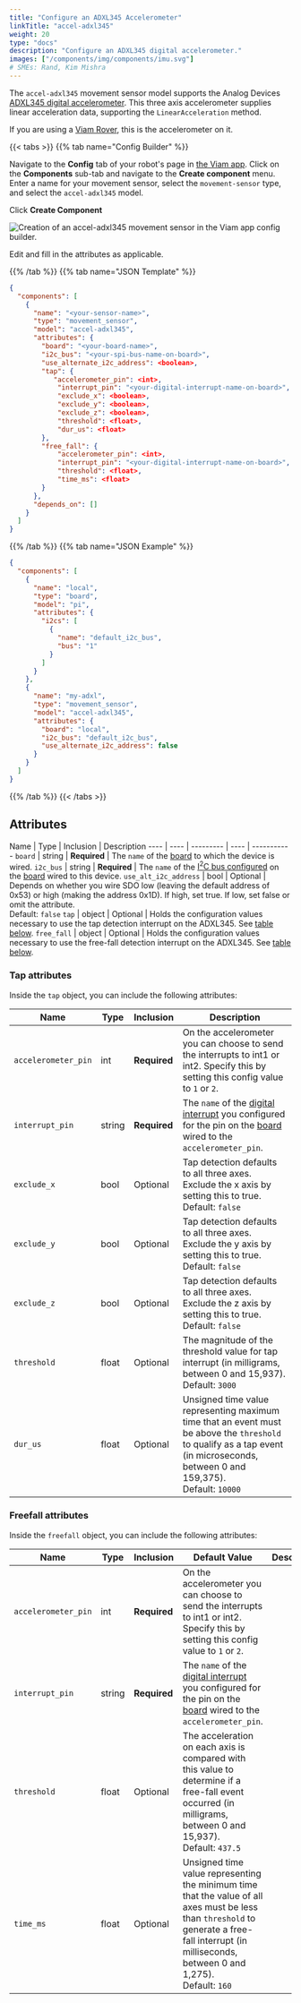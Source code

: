 ```yaml
---
title: "Configure an ADXL345 Accelerometer"
linkTitle: "accel-adxl345"
weight: 20
type: "docs"
description: "Configure an ADXL345 digital accelerometer."
images: ["/components/img/components/imu.svg"]
# SMEs: Rand, Kim Mishra
---
```


The `accel-adxl345` movement sensor model supports the Analog Devices [ADXL345 digital accelerometer](https://www.analog.com/en/products/adxl345.html).
This three axis accelerometer supplies linear acceleration data, supporting the `LinearAcceleration` method.

If you are using a [Viam Rover](https://docs.viam.com/try-viam/), this is the accelerometer on it.

{{< tabs >}}
{{% tab name="Config Builder" %}}

Navigate to the **Config** tab of your robot's page in [the Viam app](https://app.viam.com).
Click on the **Components** sub-tab and navigate to the **Create component** menu.
Enter a name for your movement sensor, select the `movement-sensor` type, and select the `accel-adxl345` model.

Click **Create Component**

![Creation of an `accel-adxl345` movement sensor in the Viam app config builder.](../img/adxl345-builder.png)

Edit and fill in the attributes as applicable.

{{% /tab %}}
{{% tab name="JSON Template" %}}

```json {class="line-numbers linkable-line-numbers"}
{
  "components": [
    {
      "name": "<your-sensor-name>",
      "type": "movement_sensor",
      "model": "accel-adxl345",
      "attributes": {
        "board": "<your-board-name>",
        "i2c_bus": "<your-spi-bus-name-on-board>",
        "use_alternate_i2c_address": <boolean>,
        "tap": {
           "accelerometer_pin": <int>,
            "interrupt_pin": "<your-digital-interrupt-name-on-board>",
            "exclude_x": <boolean>,
            "exclude_y": <boolean>,
            "exclude_z": <boolean>,
            "threshold": <float>,
            "dur_us": <float>
        },
        "free_fall": {
            "accelerometer_pin": <int>,
            "interrupt_pin": "<your-digital-interrupt-name-on-board>",
            "threshold": <float>,
            "time_ms": <float>
        }
      },
      "depends_on": []
    }
  ]
}
```

{{% /tab %}}
{{% tab name="JSON Example" %}}

```json {class="line-numbers linkable-line-numbers"}
{
  "components": [
    {
      "name": "local",
      "type": "board",
      "model": "pi",
      "attributes": {
        "i2cs": [
          {
            "name": "default_i2c_bus",
            "bus": "1"
          }
        ]
      }
    },
    {
      "name": "my-adxl",
      "type": "movement_sensor",
      "model": "accel-adxl345",
      "attributes": {
        "board": "local",
        "i2c_bus": "default_i2c_bus",
        "use_alternate_i2c_address": false
      }
    }
  ]
}
```

{{% /tab %}}
{{< /tabs >}}

## Attributes

Name | Type | Inclusion | Description
---- | ---- | --------- | ---- | -----------
`board` | string | **Required** | The `name` of the [board](/components/board) to which the device is wired.
`i2c_bus` | string | **Required** | The `name` of the [I<sup>2</sup>C bus configured](/components/board/#i2cs) on the [board](/components/board) wired to this device.
`use_alt_i2c_address` | bool | Optional | Depends on whether you wire SDO low (leaving the default address of 0x53) or high (making the address 0x1D). If high, set true. If low, set false or omit the attribute. <br> Default: `false`
`tap` | object | Optional | Holds the configuration values necessary to use the tap detection interrupt on the ADXL345. See [table below](#tap-attributes).
`free_fall` | object | Optional | Holds the configuration values necessary to use the free-fall detection interrupt on the ADXL345. See [table below](#freefall-attributes).

### Tap attributes

Inside the `tap` object, you can include the following attributes:

Name | Type | Inclusion | Description
---- | ---- | --------- | -----------
`accelerometer_pin` | int | **Required** | On the accelerometer you can choose to send the interrupts to int1 or int2. Specify this by setting this config value to `1` or `2`.
`interrupt_pin` | string | **Required** | The `name` of the [digital interrupt](/components/board/#digital_interrupts) you configured for the pin on the [board](/components/board) wired to the `accelerometer_pin`.
`exclude_x` | bool | Optional | Tap detection defaults to all three axes. Exclude the x axis by setting this to true. <br> Default: `false`
`exclude_y` | bool | Optional | Tap detection defaults to all three axes. Exclude the y axis by setting this to true. <br> Default: `false`
`exclude_z` | bool | Optional | Tap detection defaults to all three axes. Exclude the z axis by setting this to true. <br> Default: `false`
`threshold` | float | Optional | The magnitude of the threshold value for tap interrupt (in milligrams, between 0 and 15,937). <br> Default: `3000`
`dur_us` | float | Optional | Unsigned time value representing maximum time that an event must be above the `threshold` to qualify as a tap event (in microseconds, between 0 and 159,375). <br> Default: `10000`

### Freefall attributes

Inside the `freefall` object, you can include the following attributes:

Name | Type | Inclusion | Default Value | Description
---- | ---- | --------- |  ------------- | -----------
`accelerometer_pin` | int | **Required** | On the accelerometer you can choose to send the interrupts to int1 or int2. Specify this by setting this config value to `1` or `2`.
`interrupt_pin` | string | **Required** | The `name` of the [digital interrupt](/components/board/#digital_interrupts) you configured for the pin on the [board](/components/board) wired to the `accelerometer_pin`.
`threshold` | float | Optional | The acceleration on each axis is compared with this value to determine if a free-fall event occurred (in milligrams, between 0 and 15,937). <br> Default: `437.5`
`time_ms` | float | Optional | Unsigned time value representing the minimum time that the value of all axes must be less than `threshold` to generate a free-fall interrupt (in milliseconds, between 0 and 1,275). <br> Default: `160`
